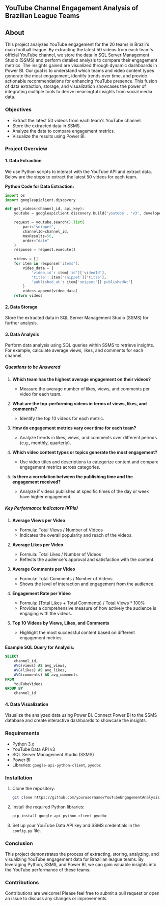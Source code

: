 ## YouTube Channel Engagement Analysis of Brazilian League Teams

## About

This project analyzes YouTube engagement for the 20 teams in Brazil's main football league. By extracting the latest 50 videos from each team's official YouTube channel, we store the data in SQL Server Management Studio (SSMS) and perform detailed analysis to compare their engagement metrics. The insights gained are visualized through dynamic dashboards in Power BI. Our goal is to understand which teams and video content types generate the most engagement, identify trends over time, and provide actionable recommendations for enhancing YouTube presence. This fusion of data extraction, storage, and visualization showcases the power of integrating multiple tools to derive meaningful insights from social media data.



### Objectives
- Extract the latest 50 videos from each team's YouTube channel.
- Store the extracted data in SSMS.
- Analyze the data to compare engagement metrics.
- Visualize the results using Power BI.

### Project Overview

#### 1. Data Extraction
We use Python scripts to interact with the YouTube API and extract data. Below are the steps to extract the latest 50 videos for each team.

**Python Code for Data Extraction:**
```python
import os
import googleapiclient.discovery

def get_videos(channel_id, api_key):
    youtube = googleapiclient.discovery.build('youtube', 'v3', developerKey=api_key)

    request = youtube.search().list(
        part="snippet",
        channelId=channel_id,
        maxResults=50,
        order="date"
    )
    response = request.execute()
    
    videos = []
    for item in response['items']:
        video_data = {
            'video_id': item['id']['videoId'],
            'title': item['snippet']['title'],
            'published_at': item['snippet']['publishedAt']
        }
        videos.append(video_data)
    return videos

```

#### 2. Data Storage
Store the extracted data in SQL Server Management Studio (SSMS) for further analysis. 


#### 3. Data Analysis
Perform data analysis using SQL queries within SSMS to retrieve insights. For example, calculate average views, likes, and comments for each channel.

##### Questions to be Answered

1. **Which team has the highest average engagement on their videos?**
   - Measure the average number of likes, views, and comments per video for each team.

2. **What are the top-performing videos in terms of views, likes, and comments?**
   - Identify the top 10 videos for each metric.

3. **How do engagement metrics vary over time for each team?**
   - Analyze trends in likes, views, and comments over different periods (e.g., monthly, quarterly).

4. **Which video content types or topics generate the most engagement?**
   - Use video titles and descriptions to categorize content and compare engagement metrics across categories.

5. **Is there a correlation between the publishing time and the engagement received?**
   - Analyze if videos published at specific times of the day or week have higher engagement.

##### Key Performance Indicators (KPIs)

1. **Average Views per Video**
   - Formula: Total Views / Number of Videos
   - Indicates the overall popularity and reach of the videos.

2. **Average Likes per Video**
   - Formula: Total Likes / Number of Videos
   - Reflects the audience's approval and satisfaction with the content.

3. **Average Comments per Video**
   - Formula: Total Comments / Number of Videos
   - Shows the level of interaction and engagement from the audience.

4. **Engagement Rate per Video**
   - Formula: (Total Likes + Total Comments) / Total Views * 100%
   - Provides a comprehensive measure of how actively the audience is engaging with the videos.

5. **Top 10 Videos by Views, Likes, and Comments**
   - Highlight the most successful content based on different engagement metrics.


**Example SQL Query for Analysis:**
```sql
SELECT 
    channel_id,
    AVG(views) AS avg_views,
    AVG(likes) AS avg_likes,
    AVG(comments) AS avg_comments
FROM 
    YouTubeVideos
GROUP BY 
    channel_id
```

#### 4. Data Visualization
Visualize the analyzed data using Power BI. Connect Power BI to the SSMS database and create interactive dashboards to showcase the insights.

### Requirements
- Python 3.x
- YouTube Data API v3
- SQL Server Management Studio (SSMS)
- Power BI
- Libraries: `google-api-python-client`, `pyodbc`

### Installation
1. Clone the repository:
   ```bash
   git clone https://github.com/yourusername/YouTubeEngagementAnalysis.git
   ```
2. Install the required Python libraries:
   ```bash
   pip install google-api-python-client pyodbc
   ```
3. Set up your YouTube Data API key and SSMS credentials in the `config.py` file.


### Conclusion
This project demonstrates the process of extracting, storing, analyzing, and visualizing YouTube engagement data for Brazilian league teams. By leveraging Python, SSMS, and Power BI, we can gain valuable insights into the YouTube performance of these teams.

### Contributions
Contributions are welcome! Please feel free to submit a pull request or open an issue to discuss any changes or improvements.


